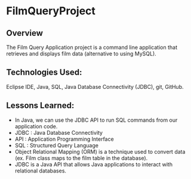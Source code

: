 # FilmQueryProject

## Overview
The Film Query Application project is a command line application that retrieves and displays film data (alternative to using MySQL). 

## Technologies Used: 
Eclipse IDE, Java, SQL, Java Database Connectivity (JDBC), git, GitHub. 

## Lessons Learned: 
* In Java, we can use the JDBC API to run SQL commands from our application code.
* JDBC : Java Database Connectivity 
* API : Application Programming Interface
*  SQL : Structured Query Language
* Object Relational Mapping (ORM) is a technique used to convert data (ex. Film class maps to the film table in the database). 
* JDBC is a Java API that allows Java applications to interact with relational databases.
